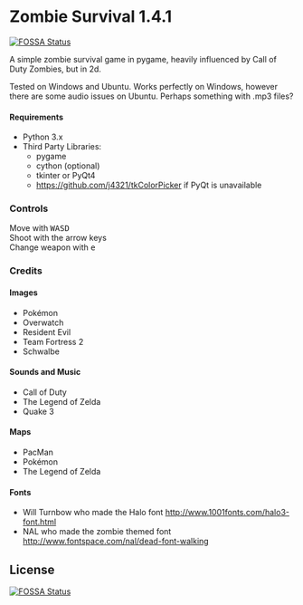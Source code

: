 # Zombie Survival 1.4.1
[![FOSSA Status](https://app.fossa.io/api/projects/git%2Bgithub.com%2Fthdb-theo%2FZombie-Survival.svg?type=shield)](https://app.fossa.io/projects/git%2Bgithub.com%2Fthdb-theo%2FZombie-Survival?ref=badge_shield)


A simple zombie survival game in pygame, heavily influenced by Call of Duty Zombies, but in 2d.

Tested on Windows and Ubuntu. Works perfectly on Windows, however there are some audio issues on Ubuntu. Perhaps something with .mp3 files?

#### Requirements

* Python 3.x
* Third Party Libraries:
  * pygame
  * cython (optional)
  * tkinter or PyQt4
  * https://github.com/j4321/tkColorPicker if PyQt is unavailable

### Controls

Move with <kbd>WASD</kbd>  
Shoot with the arrow keys  
Change weapon with <kbd>e</kbd>

### Credits

#### Images

* Pokémon
* Overwatch
* Resident Evil
* Team Fortress 2
* Schwalbe

#### Sounds and Music

* Call of Duty
* The Legend of Zelda
* Quake 3

#### Maps

* PacMan
* Pokémon
* The Legend of Zelda

#### Fonts

* Will Turnbow who made the Halo font <http://www.1001fonts.com/halo3-font.html>
* NAL who made the zombie themed font <http://www.fontspace.com/nal/dead-font-walking>


## License
[![FOSSA Status](https://app.fossa.io/api/projects/git%2Bgithub.com%2Fthdb-theo%2FZombie-Survival.svg?type=large)](https://app.fossa.io/projects/git%2Bgithub.com%2Fthdb-theo%2FZombie-Survival?ref=badge_large)